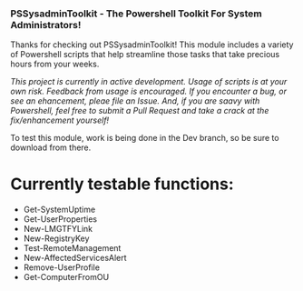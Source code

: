 ### PSSysadminToolkit - The Powershell Toolkit For System Administrators!

Thanks for checking out PSSysadminToolkit! This module includes a variety of Powershell scripts that help streamline those tasks that take precious hours from your weeks. 

_This project is currently in active development. Usage of scripts is at your own risk. Feedback from usage is encouraged. If you encounter a bug, or see an ehancement, pleae file an Issue. And, if you are saavy with Powershell, feel free to submit a Pull Request and take a crack at the fix/enhancement yourself!_

To test this module, work is being done in the Dev branch, so be sure to download from there.

# Currently testable functions:

- Get-SystemUptime
- Get-UserProperties
- New-LMGTFYLink
- New-RegistryKey
- Test-RemoteManagement
- New-AffectedServicesAlert
- Remove-UserProfile
- Get-ComputerFromOU